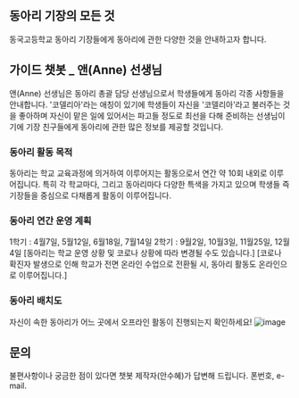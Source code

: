 ## 동아리 기장의 모든 것

동국고등학교 동아리 기장들에게 동아리에 관한 다양한 것을 안내하고자 합니다. 

## 가이드 챗봇 _ 앤(Anne) 선생님
앤(Anne) 선생님은 동아리 총괄 담당 선생님으로서 학생들에게 동아리 각종 사항들을 안내합니다. '코델리아'라는 애칭이 있기에 학생들이 자신을 '코델리아'라고 불러주는 것을 좋아하며 자신이 맡은 일에 있어서는 파고들 정도로 최선을 다해 준비하는 선생님이기에 기장 친구들에게 동아리에 관한 많은 정보를 제공할 것입니다.


### 동아리 활동 목적
동아리는 학교 교육과정에 의거하여 이루어지는 활동으로서 연간 약 10회 내외로 이루어집니다. 특히 각 학교마다, 그리고 동아리마다 다양한 특색을 가지고 있으며 학생들 즉 기장들을 중심으로 다채롭게 활동이 이루어집니다.

### 동아리 연간 운영 계획
1학기 :  4월7일, 5월12일, 6월18일, 7월14일
2학기 :  9월2일, 10월3일, 11월25일, 12월4일
[동아리는 학교 운영 상황 및 코로나 상황에 따라 변경될 수도 있습니다.]
[코로나 확진자 발생으로 인해 학교가 전면 온라인 수업으로 전환될 시, 동아리 활동도 온라인으로 이루어집니다.]

### 동아리 배치도
자신이 속한 동아리가 어느 곳에서 오프라인 활동이 진행되는지 확인하세요!
![image](https://user-images.githubusercontent.com/82444641/118100466-737dcc80-b411-11eb-8a2c-3eb3b5e3b8a6.png)


## 문의
불편사항이나 궁금한 점이 있다면 챗봇 제작자(안수혜)가 답변해 드립니다. 
폰번호, e-mail.


